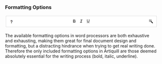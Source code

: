 ### Formatting Options

![](/assets/formatting-options.jpeg)

The available formatting options in word processors are both exhaustive and exhausting, making them great for final document design and formatting, but a distracting hindrance when trying to get real writing done. Therefore the only included formatting options in Artiquill are those deemed absolutely essential for the writing process \(bold, italic, underline\).

